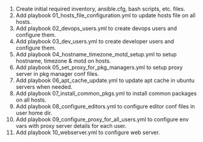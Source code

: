 1. Create initial required inventory, ansible.cfg, bash scripts, etc. files.
2. Add playbook 01_hosts_file_configuration.yml to update hosts file on all hosts.
3. Add playbook 02_devops_users.yml to create devops users and configure them.
4. Add playbook 03_dev_users.yml to create developer users and configure them.
5. Add playbook 04_hostname_timezone_motd_setup.yml to setup hostname, timezone & motd on hosts.
6. Add playbook 05_set_proxy_for_pkg_managers.yml to setup proxy server in pkg manager conf files.
7. Add playbook 06_apt_cache_update.yml to update apt cache in ubuntu servers when needed.
8. Add playbook 07_install_common_pkgs.yml to install common packages on all hosts.
9. Add playbook 08_configure_editors.yml to configure editor conf files in user home dir.
10. Add playbook 09_configure_proxy_for_all_users.yml to configure env vars with proxy server details for each user.
11. Add playbook 10_webserver.yml to configure web server.

